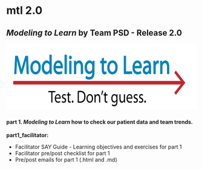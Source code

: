 # mtl 2.0
## *Modeling to Learn* by Team PSD - Release 2.0

<img src = "https://github.com/lzim/teampsd/blob/master/resources/logos/mtl_testdontguess_sm.png"
     height = "175" width = "650">  
    
#### part 1. *Modeling to Learn* how to check our **patient data** and **team trends.**

**part1_facilitator:** 
  + Facilitator SAY Guide - Learning objectives and exercises for part 1
  + Facilitator pre/post checklist for part 1
  + Pre/post emails for part 1 (.html and .md)

